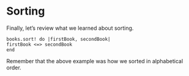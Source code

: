 # Sorting

Finally, let’s review what we learned about sorting.

    books.sort! do |firstBook, secondBook|
    firstBook <=> secondBook
    end

Remember that the above example was how we sorted in alphabetical order.
